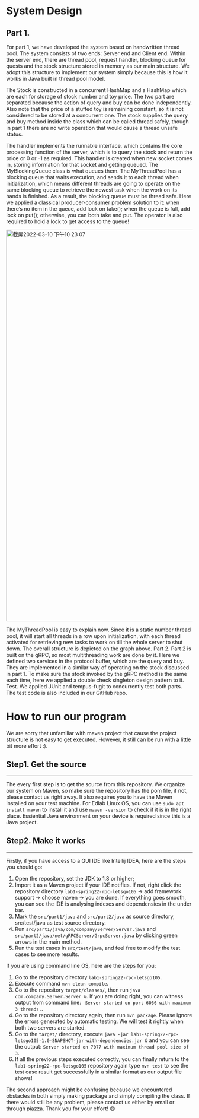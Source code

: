 # System Design
## Part 1.
For part 1, we have developed the system based on handwritten thread pool. The system consists of two ends: Server end and Client end. Within the server end, there are thread pool, request handler, blocking queue for quests and the stock structure stored in memory as our main structure. We adopt this structure to implement our system simply because this is how it works in Java built in thread pool model.

The Stock is constructed in a concurrent HashMap and a HashMap which are each for storage of stock number and toy price. The two part are separated because the action of query and buy can be done independently. Also note that the price of a stuffed toy is remaining constant, so it is not considered to be stored at a concurrent one. The stock supplies the query and buy method inside the class which can be called thread safely, though in part 1 there are no write operation that would cause a thread unsafe status.

The handler implements the runnable interface, which contains the core processing function of the server, which is to query the stock and return the price or 0 or -1 as required. This handler is created when new socket comes in, storing information for that socket and getting queued.
The MyBlockingQueue class is what queues them. The MyThreadPool has a blocking queue that waits execution, and sends it to each thread when initialization, which means different threads are going to operate on the same blocking queue to retrieve the newest task when the work on its hands is finished. As a result, the blocking queue must be thread safe. Here we applied a classical producer-consumer problem solution to it: when there’s no item in the queue, add lock on take(); when the queue is full, add lock on put(); otherwise, you can both take and put. The operator is also required to hold a lock to get access to the queue!

<img width="1056" alt="截屏2022-03-10 下午10 23 07" src="https://user-images.githubusercontent.com/59378806/157796131-6566bb68-8b67-4fe7-8fbd-4a056d19ede8.png">

The MyThreadPool is easy to explain now. Since it is a static number thread pool, it will start all threads in a row upon initialization, with each thread activated for retrieving new tasks to work on till the whole server to shut down.
The overall structure is depicted on the graph above.
Part 2.
Part 2 is built on the gRPC, so most multithreading work are done by it. Here we defined two services in the protocol buffer, which are the query and buy. They are implemented in a similar way of operating on the stock discussed in part 1. To make sure the stock invoked by the gRPC method is the same each time, here we applied a double check singleton design pattern to it.
Test.
We applied JUnit and tempus-fugit to concurrently test both parts. The test code is also included in our GitHub repo.

# How to run our program
We are sorry that unfamiliar with maven project that cause the project structure is not easy to get executed. However, it still can be run with a little bit more effort :).
## Step1. Get the source
---
The every first step is to get the source from this repository. We organize our system on Maven, so make sure the repository has the pom file, if not, please contact us right away. It also requires you to have the Maven installed on your test machine. For Edlab Linux OS, you can use 
```sudo apt install maven``` to install it and use ```maven -version``` to check if it is in the right place. Essiential Java environment on your device is required since this is a Java project.
## Step2. Make it works
---
Firstly, if you have access to a GUI IDE like Intellij IDEA, here are the steps you should go:
1. Open the repository, set the JDK to 1.8 or higher;
2. Import it as a Maven project if your IDE notifies. If not, right click the repository directory ```lab1-spring22-rpc-letsgo105``` -> add framework support -> choose maven -> you are done. If everything goes smooth, you can see the IDE is analysing indexes and dependensies in the under bar.
3. Mark the ```src/part1/java``` and ```src/part2/java``` as source directory, src/test/java as test source directory.
4. Run ```src/part1/java/com/company/Server/Server.java``` and ```src/part2/java/net/gRPCServer/GrpcServer.java``` by clicking green arrows in the main method.
5. Run the test cases in ```src/test/java```, and feel free to modify the test cases to see more results.

If you are using command line OS, here are the steps for you:
1. Go to the repository directory ```lab1-spring22-rpc-letsgo105```.
2. Execute command ```mvn clean compile```.
3. Go to the repository ```target/classes/```, then run ```java com.company.Server.Server &```. If you are doing right, you can witness output from command line: ``` Server started on port 6066 with maximum 3 threads.```.
4. Go to the repository directory again, then run ```mvn package```. Please ignore the errors generated by automatic testing. We will test it rightly when both two servers are started.
5. Go to the ```target/``` directory, execute ```java -jar lab1-spring22-rpc-letsgo105-1.0-SNAPSHOT-jar-with-dependencies.jar &``` and you can see the output: ```Server started on 7077 with maximum thread pool size of 3```.
6. If all the previous steps executed correctly, you can finally return to the ```lab1-spring22-rpc-letsgo105``` repository again type ```mvn test``` to see the test case result get successfully in a similar format as our output file shows!

The second approach might be confusing because we encountered obstacles in both simply making package and simply compiling the class. If there would still be any problem, please contact us either by email or through piazza. Thank you for your effort!
:smile:
 
